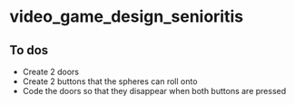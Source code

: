 # video_game_design_senioritis

## To dos

- Create 2 doors
- Create 2 buttons that the spheres can roll onto
- Code the doors so that they disappear when both buttons are pressed
